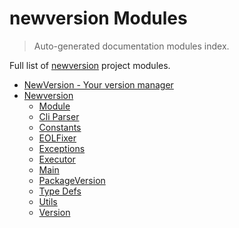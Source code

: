 # newversion Modules

> Auto-generated documentation modules index.

Full list of [newversion](README.md#newversion---your-version-manager) project modules.

- [NewVersion - Your version manager](README.md#newversion---your-version-manager)
- [Newversion](newversion/index.md#newversion)
    - [Module](newversion/module.md#module)
    - [Cli Parser](newversion/cli_parser.md#cli-parser)
    - [Constants](newversion/constants.md#constants)
    - [EOLFixer](newversion/eol_fixer.md#eolfixer)
    - [Exceptions](newversion/exceptions.md#exceptions)
    - [Executor](newversion/executor.md#executor)
    - [Main](newversion/main.md#main)
    - [PackageVersion](newversion/package_version.md#packageversion)
    - [Type Defs](newversion/type_defs.md#type-defs)
    - [Utils](newversion/utils.md#utils)
    - [Version](newversion/version.md#version)

